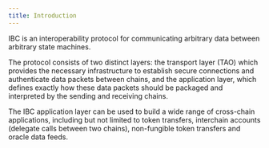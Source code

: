 ```yaml
---
title: Introduction
---
```


IBC is an interoperability protocol for communicating arbitrary data between arbitrary state machines.

The protocol consists of two distinct layers: the transport layer (TAO) which provides the necessary infrastructure to establish secure connections and authenticate data packets between chains, and the application layer, which defines exactly how these data packets should be packaged and interpreted by the sending and receiving chains.

The IBC application layer can be used to build a wide range of cross-chain applications, including but not limited to token transfers, interchain accounts (delegate calls between two chains), non-fungible token transfers and oracle data feeds.